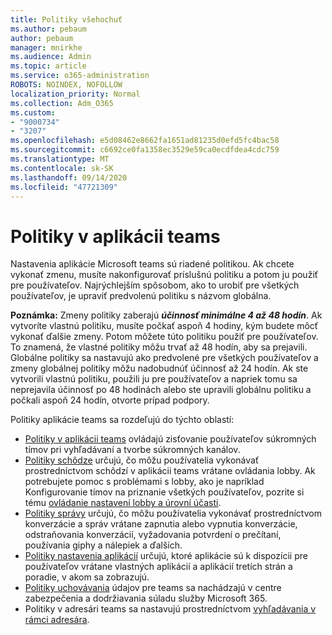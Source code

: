 ```yaml
---
title: Politiky všehochuť
ms.author: pebaum
author: pebaum
manager: mnirkhe
ms.audience: Admin
ms.topic: article
ms.service: o365-administration
ROBOTS: NOINDEX, NOFOLLOW
localization_priority: Normal
ms.collection: Adm_O365
ms.custom:
- "9000734"
- "3207"
ms.openlocfilehash: e5d08462e8662fa1651ad81235d0efd5fc4bac58
ms.sourcegitcommit: c6692ce0fa1358ec3529e59ca0ecdfdea4cdc759
ms.translationtype: MT
ms.contentlocale: sk-SK
ms.lasthandoff: 09/14/2020
ms.locfileid: "47721309"
---
```

# <a name="teams-policies"></a>Politiky v aplikácii teams

Nastavenia aplikácie Microsoft teams sú riadené politikou. Ak chcete vykonať zmenu, musíte nakonfigurovať príslušnú politiku a potom ju použiť pre používateľov. Najrýchlejším spôsobom, ako to urobiť pre všetkých používateľov, je upraviť predvolenú politiku s názvom globálna. 

**Poznámka:** Zmeny politiky zaberajú ***účinnosť minimálne 4 až 48 hodín***. Ak vytvoríte vlastnú politiku, musíte počkať aspoň 4 hodiny, kým budete môcť vykonať ďalšie zmeny. Potom môžete túto politiku použiť pre používateľov. To znamená, že vlastné politiky môžu trvať až 48 hodín, aby sa prejavili. Globálne politiky sa nastavujú ako predvolené pre všetkých používateľov a zmeny globálnej politiky môžu nadobudnúť účinnosť až 24 hodín. Ak ste vytvorili vlastnú politiku, použili ju pre používateľov a napriek tomu sa neprejavila účinnosť po 48 hodinách alebo ste upravili globálnu politiku a počkali aspoň 24 hodín, otvorte prípad podpory.

Politiky aplikácie teams sa rozdeľujú do týchto oblastí:

- [Politiky v aplikácii teams](https://docs.microsoft.com/MicrosoftTeams/teams-policies) ovládajú zisťovanie používateľov súkromných tímov pri vyhľadávaní a tvorbe súkromných kanálov.  
- [Politiky schôdze](https://docs.microsoft.com/microsoftteams/meeting-policies-in-teams) určujú, čo môžu používatelia vykonávať prostredníctvom schôdzí v aplikácii teams vrátane ovládania lobby. Ak potrebujete pomoc s problémami s lobby, ako je napríklad Konfigurovanie tímov na priznanie všetkých používateľov, pozrite si tému [ovládanie nastavení lobby a úrovní účasti](https://docs.microsoft.com/alchemyinsights/bypass-lobby).
- [Politiky správy](https://docs.microsoft.com/microsoftteams/messaging-policies-in-teams) určujú, čo môžu používatelia vykonávať prostredníctvom konverzácie a správ vrátane zapnutia alebo vypnutia konverzácie, odstraňovania konverzácií, vyžadovania potvrdení o prečítaní, používania giphy a nálepiek a ďalších.
- [Politiky nastavenia aplikácií](https://docs.microsoft.com/MicrosoftTeams/teams-app-setup-policies) určujú, ktoré aplikácie sú k dispozícii pre používateľov vrátane vlastných aplikácií a aplikácií tretích strán a poradie, v akom sa zobrazujú.  
- [Politiky uchovávania](https://docs.microsoft.com/microsoftteams/retention-policies) údajov pre teams sa nachádzajú v centre zabezpečenia a dodržiavania súladu služby Microsoft 365.
- Politiky v adresári teams sa nastavujú prostredníctvom [vyhľadávania v rámci adresára](https://docs.microsoft.com/MicrosoftTeams/teams-scoped-directory-search).
